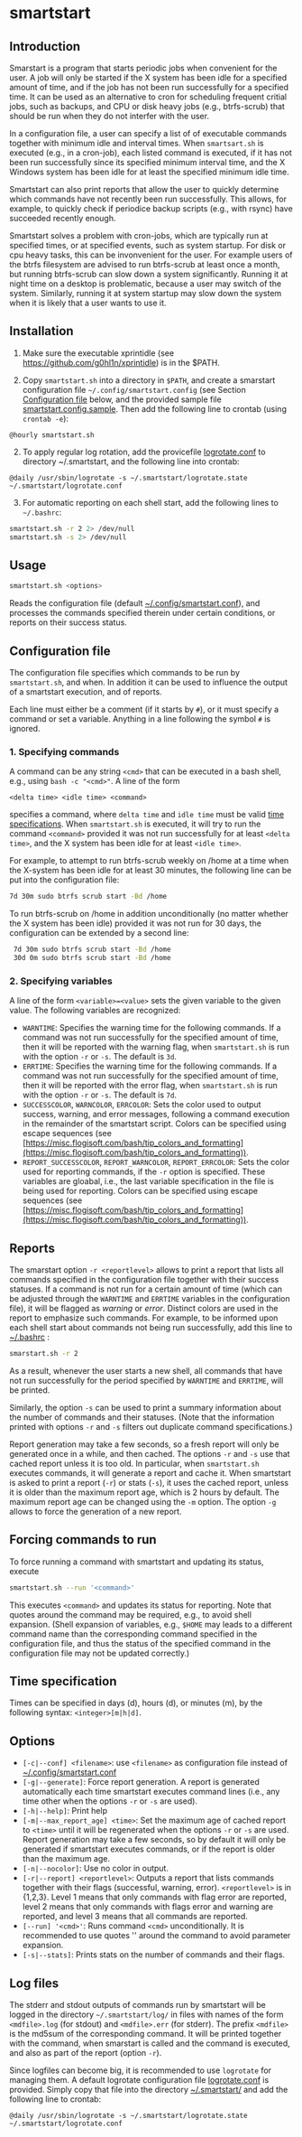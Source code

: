 # smartstart

## Introduction
Smarstart is a program that starts periodic jobs when convenient for the user.
A job will only be started if the X system has been idle for a specified
amount of time, and if the job has not been run successfully for a specified time.
It can be used as an alternative to cron for scheduling frequent critial jobs, such as backups, and CPU or disk heavy jobs (e.g., btrfs-scrub) that should be run when they do not interfer with the user.

In a configuration file, a user can specify a list of of executable commands together with minimum idle and interval times.
When `smartsart.sh` is executed (e.g., in a cron-job), each listed command is executed, if it has not been run successfully since its specified minimum interval time, and the X Windows system has been idle for at least the specified minimum idle time.

Smartstart can also print reports that allow the user to quickly determine which commands have not recently been run successfully.
This allows, for example, to quickly check if periodice backup scripts (e.g., with rsync) have succeeded recently enough.

Smartstart solves a problem with cron-jobs, which are typically run at specified times, or at specified events, such as system startup.
For disk or cpu heavy tasks, this can be invonvenient for the user.
For example users of the btrfs filesystem are advised to run btrfs-scrub at least once a month, but running btrfs-scrub can slow down a system significantly.
Running it at night time on a desktop is problematic, because a user may switch of the system.
Similarly, running it at system startup may slow down the system when it is likely that a user wants to use it.

## Installation
1. Make sure the executable xprintidle (see https://github.com/g0hl1n/xprintidle) is in the $PATH.

1. Copy `smartstart.sh` into a directory in `$PATH`, and create a smarstart configuration file `~/.config/smartstart.config` (see Section [Configuration file](#Configuration-file) below, and the provided sample file [smartstart.config.sample]().
Then add the following line to crontab (using `crontab -e`):
```
@hourly smartstart.sh
```

2. To apply regular log rotation, add the provicefile [logrotate.conf]() to directory ~/.smartstart, and the following line into crontab:
```
@daily /usr/sbin/logrotate -s ~/.smartstart/logrotate.state ~/.smartstart/logrotate.conf
```

3. For automatic reporting on each shell start, add the following lines to `~/.bashrc`:
```bash
smartstart.sh -r 2 2> /dev/null
smartstart.sh -s 2> /dev/null
```


## Usage
```bash
smartstart.sh <options>
```

Reads the configuration file (default [~/.config/smartstart.conf]()), and processes the commands specified therein under certain conditions, or reports on their success status.

## Configuration file
The configuration file specifies which commands to be run by `smartstart.sh`, and when.
In addition it can be used to influence the output of a smartstart execution, and of reports.

Each line must either be a comment (if it starts by `#`), or it must specify a command or set a variable.
Anything in a line following the symbol `#` is ignored.

### 1. Specifying commands
  A command can be any string `<cmd>` that can be executed in a bash shell, e.g., using `bash -c "<cmd>"`.  A line of the form

  ```
  <delta time> <idle time> <command>
  ```
  specifies a command, where `delta time` and `idle time` must be valid [time specifications](#Time-specification).
  When `smartstart.sh` is executed, it will try to run the command `<command>` provided it was not run successfully for at least `<delta time>`, and the X system has been idle for at least `<idle time>`.

  For example, to attempt to run btrfs-scrub weekly on /home at a time when the X-system has been idle for at least 30 minutes, the following line can be put into the configuration file:

  ```bash
  7d 30m sudo btrfs scrub start -Bd /home
  ```

  To run btrfs-scrub on /home in addition unconditionally (no matter whether the X system has been idle) provided it was not run for 30 days, the configuration can be extended by a second line:

  ```bash
   7d 30m sudo btrfs scrub start -Bd /home
   30d 0m sudo btrfs scrub start -Bd /home
   ```


### 2. Specifying variables
  A line of the form `<variable>=<value>` sets the given variable to the given value.
  The following variables are recognized:
  * `WARNTIME`: Specifies the warning time for the following commands. If a command was not run successfully for the specified amount of time, then it will be reported with the warning flag, when `smartstart.sh` is run with the option `-r` or `-s`. The default is `3d`.
  * `ERRTIME`: Specifies the warning time for the following commands. If a command was not run successfully for the specified amount of time, then it will be reported with the error flag, when `smartstart.sh` is run with the option `-r` or `-s`. The default is `7d`.
  * `SUCCESSCOLOR`, `WARNCOLOR`, `ERRCOLOR`: Sets the color used to output success, warning, and error messages, following a command execution in the remainder of the smartstart script. Colors can be specified using escape sequences (see [https://misc.flogisoft.com/bash/tip_colors_and_formatting](https://misc.flogisoft.com/bash/tip_colors_and_formatting)).
  * `REPORT_SUCCESSCOLOR`, `REPORT_WARNCOLOR`, `REPORT_ERRCOLOR`: Sets the color used for reporting commands, if the `-r` option is specified. These variables are gloabal, i.e., the last variable specification in the file is being used for reporting. Colors can be specified using escape sequences (see [https://misc.flogisoft.com/bash/tip_colors_and_formatting](https://misc.flogisoft.com/bash/tip_colors_and_formatting)).

## Reports
The smarstart option `-r <reportlevel>` allows to print a report that lists all commands specified in the configuration file together with their success statuses. If a command is not run for a certain amount of time (which can be adjusted through the `WARNTIME` and `ERRTIME` variables in the configuration file), it will be flagged as *warning* or *error*. Distinct colors are used in the report to emphasize such commands. For example, to be informed upon each shell start about commands not being run successfully, add this line to [~/.bashrc]() :
```bash
smarstart.sh -r 2
```
As a result, whenever the user starts a new shell, all commands that have not run successfully for the period specified by `WARNTIME` and `ERRTIME`, will be printed.

Similarly, the option `-s` can be used to print a summary information about the number of commands and their statuses.
(Note that the information printed with options `-r` and `-s` filters out duplicate command specifications.)

Report generation may take a few seconds, so a fresh report will only be generated once in a while, and then cached. The options `-r` and `-s` use that cached report unless it is too old.
In particular, when `smartstart.sh` executes commands, it will generate a report and cache it.
When smartstart is asked to print a report (`-r`) or stats (`-s`), it uses the cached report, unless it is older than the maximum report age, which is 2 hours by default. The maximum report age can be changed using the `-m` option.
The option `-g` allows to force the generation of a new report.

## Forcing commands to run
To force running a command with smartstart and updating its status, execute
```bash
smartstart.sh --run '<command>'
```
This executes `<command>` and updates its status for reporting.
Note that quotes around the command may be required, e.g., to avoid shell expansion.
(Shell expansion of variables, e.g., `$HOME` may leads to a different command name than the corresponding command specified in the configuration file, and thus the status of the specified command in the configuration file may not be updated correctly.)


## Time specification
Times can be specified in days (d), hours (d), or minutes (m), by the following syntax: `<integer>[m|h|d]`.

## Options
* `[-c|--conf] <filename>`: use `<filename>` as configuration file instead of [~/.config/smartstart.conf]()
* `[-g|--generate]`: Force report generation. A report is generated automatically each time smartstart executes command lines (i.e., any time other when the options `-r` or `-s` are used).
* `[-h|--help]`: Print help
* `[-m|--max_report_age] <time>`: Set the maximum age of cached report to `<time>` until it will be regenerated when the options `-r` or `-s` are used. Report generation may take a few seconds, so by default it will only be generated if smartstart executes commands, or if the report is older than the maximum age.
* `[-n|--nocolor]`: Use no color in output.
* `[-r|--report] <reportlevel>`: Outputs a report that lists commands together with their flags (successful, warning, error). `<reportlevel>` is in {1,2,3}. Level 1 means that only commands with flag error are reported, level 2 means that only commands with flags error and warning are reported, and level 3 means that all commands are reported.
* `[--run] '<cmd>'`: Runs command `<cmd>` unconditionally. It is recommended to use quotes '' around the command to avoid parameter expansion.
* `[-s|--stats]`: Prints stats on the number of commands and their flags.


## Log files
The stderr and stdout outputs of commands run by smartstart will be logged in the directory `~/.smartstart/log/` in files with names of the form `<mdfile>.log` (for stdout) and `<mdfile>.err` (for stderr). The prefix `<mdfile>` is the md5sum of the corresponding command. It will be printed together with the command, when smarstart is called and the command is executed, and also as part of the report (option `-r`).

Since logfiles can become big, it is recommended to use `logrotate` for managing them.
A default logrotate configuration file [logrotate.conf]() is provided.
Simply copy that file into the directory [~/.smartstart/]() and add the following line to crontab:
```
@daily /usr/sbin/logrotate -s ~/.smartstart/logrotate.state ~/.smartstart/logrotate.conf
```
